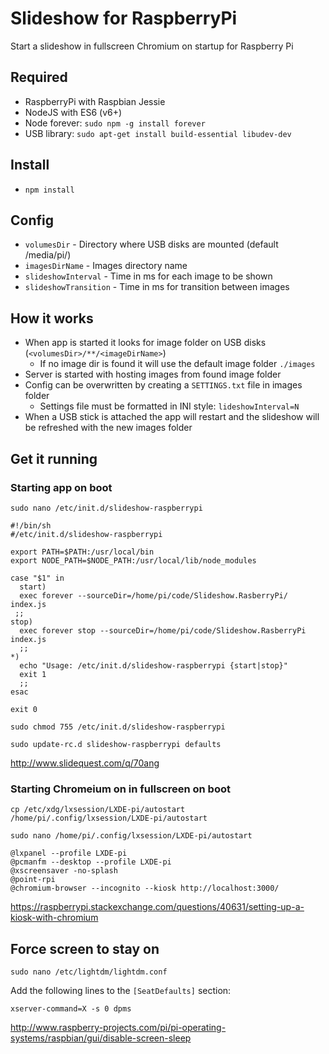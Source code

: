 # Slideshow for RaspberryPi
Start a slideshow in fullscreen Chromium on startup for Raspberry Pi  

## Required
- RaspberryPi with Raspbian Jessie
- NodeJS with ES6 (v6+)
- Node forever: `sudo npm -g install forever`
- USB library: `sudo apt-get install build-essential libudev-dev`

## Install
- `npm install`

## Config
- `volumesDir` - Directory where USB disks are mounted (default /media/pi/)
- `imagesDirName` - Images directory name
- `slideshowInterval` - Time in ms for each image to be shown
- `slideshowTransition` - Time in ms for transition between images

## How it works
- When app is started it looks for image folder on USB disks (`<volumesDir>/**/<imageDirName>`)
    - If no image dir is found it will use the default image folder `./images`
- Server is started with hosting images from found image folder
- Config can be overwritten by creating a `SETTINGS.txt` file in images folder
    - Settings file must be formatted in INI style: `lideshowInterval=N`
- When a USB stick is attached the app will restart and the slideshow  will be refreshed with the new images folder

## Get it running

### Starting app on boot
`sudo nano /etc/init.d/slideshow-raspberrypi`

```
#!/bin/sh
#/etc/init.d/slideshow-raspberrypi

export PATH=$PATH:/usr/local/bin
export NODE_PATH=$NODE_PATH:/usr/local/lib/node_modules

case "$1" in
  start)
  exec forever --sourceDir=/home/pi/code/Slideshow.RasberryPi/ index.js
 ;;
stop)
  exec forever stop --sourceDir=/home/pi/code/Slideshow.RasberryPi index.js
  ;;
*)
  echo "Usage: /etc/init.d/slideshow-raspberrypi {start|stop}"
  exit 1
  ;;
esac

exit 0
```

`sudo chmod 755 /etc/init.d/slideshow-raspberrypi`

`sudo update-rc.d slideshow-raspberrypi defaults`

http://www.slidequest.com/q/70ang

### Starting Chromeium on in fullscreen on boot
`cp /etc/xdg/lxsession/LXDE-pi/autostart /home/pi/.config/lxsession/LXDE-pi/autostart`

`sudo nano /home/pi/.config/lxsession/LXDE-pi/autostart`

```
@lxpanel --profile LXDE-pi
@pcmanfm --desktop --profile LXDE-pi
@xscreensaver -no-splash
@point-rpi
@chromium-browser --incognito --kiosk http://localhost:3000/
```

https://raspberrypi.stackexchange.com/questions/40631/setting-up-a-kiosk-with-chromium

## Force screen to stay on
`sudo nano /etc/lightdm/lightdm.conf`

Add the following lines to the `[SeatDefaults]` section:
```
xserver-command=X -s 0 dpms
```

http://www.raspberry-projects.com/pi/pi-operating-systems/raspbian/gui/disable-screen-sleep